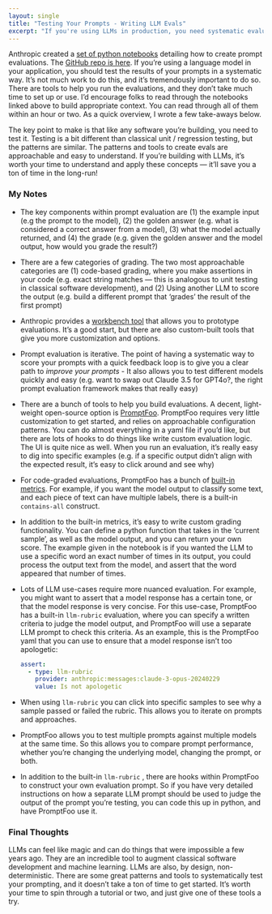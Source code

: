 ```yaml
---
layout: single
title: "Testing Your Prompts - Writing LLM Evals"
excerpt: "If you're using LLMs in production, you need systematic evaluations. Anthropic’s notebooks and tools like PromptFoo make it easy to test prompts, compare models, and iterate quickly. LLMs are powerful, but without structured testing, you won’t know if they’re working as expected."
---
```


Anthropic created a [set of python notebooks](https://x.com/alexalbert__/status/1835717512404914401) detailing how to create prompt evaluations. The [GitHub repo is here](https://github.com/anthropics/courses/tree/master/prompt_evaluations). If you’re using a language model in your application, you should test the results of your prompts in a systematic way. It’s  not much work to do this, and it’s tremendously important to do so. There are tools to help you run the evaluations, and they don’t take much time to set up or use. I’d encourage folks to read through the notebooks linked above to build appropriate context. You can read through all of them within an hour or two. As a quick overview, I wrote a few take-aways below.

The key point to make is that like any software you’re building, you need to test it. Testing is a bit different than classical unit / regression testing, but the patterns are similar. The patterns and tools to create evals are approachable and easy to understand. If you’re building with LLMs, it’s worth your time to understand and apply these concepts — it’ll save you a ton of time in the long-run!

### My Notes

- The key components within prompt evaluation are (1) the example input (e.g the prompt to the model), (2) the golden answer (e.g. what is considered a correct answer from a model), (3) what the model actually returned, and (4) the grade (e.g. given the golden answer and the model output, how would you grade the result?)
- There are a few categories of grading. The two most approachable categories are (1) code-based grading, where you make assertions in your code (e.g. exact string matches — this is analogous to unit testing in classical software development), and (2) Using another LLM to score the output (e.g. build a different prompt that ‘grades’ the result of the first prompt)
- Anthropic provides a [workbench tool](https://console.anthropic.com/workbench) that allows you to prototype evaluations. It’s a good start, but there are also custom-built tools that give you more customization and options.
- Prompt evaluation is iterative. The point of having a systematic way to score your prompts with a quick feedback loop is to give you a clear path to *improve your prompts* - It also allows you to test different models quickly and easy (e.g. want to swap out Claude 3.5 for GPT4o?, the right prompt evaluation framework makes that really easy)
- There are a bunch of tools to help you build evaluations. A decent, light-weight open-source option is [PromptFoo](https://github.com/promptfoo/promptfoo). PromptFoo requires very little customization to get started, and relies on approachable configuration patterns. You can do almost everything in a yaml file if you’d like, but there are lots of hooks to do things like write custom evaluation logic. The UI is quite nice as well. When you run an evaluation, it’s really easy to dig into specific examples (e.g. if a specific output didn’t align with the expected result, it’s easy to click around and see why)
- For code-graded evaluations, PromptFoo has a bunch of [built-in metrics](https://www.promptfoo.dev/docs/configuration/expected-outputs/deterministic/). For example, if you want the model output to classify some text, and each piece of text can have multiple labels, there is a built-in `contains-all` construct.
- In addition to the built-in metrics, it’s easy to write custom grading functionality. You can define a python function that takes in the ‘current sample’, as well as the model output, and you can return your own score. The example given in the notebook is if you wanted the LLM to use a specific word an exact number of times in its output, you could process the output text from the model, and assert that the word appeared that number of times.
- Lots of LLM use-cases require more nuanced evaluation. For example, you might want to assert that a model response has a certain tone, or that the model response is very concise. For this use-case, PromptFoo has a built-in `llm-rubric` evaluation, where you can specify a written criteria to judge the model output, and PromptFoo will use a separate LLM prompt to check this criteria. As an example, this is the PromptFoo yaml that you can use to ensure that a model response isn’t too apologetic:
    
    ```yaml
    assert:
      - type: llm-rubric
        provider: anthropic:messages:claude-3-opus-20240229
        value: Is not apologetic
    ```
    
- When using `llm-rubric` you can click into specific samples to see why a sample passed or failed the rubric. This allows you to iterate on prompts and approaches.
- PromptFoo allows you to test multiple prompts against multiple models at the same time. So this allows you to compare prompt performance, whether you’re changing the underlying model, changing the prompt, or both.
- In addition to the built-in `llm-rubric` , there are hooks within PromptFoo to construct your own evaluation prompt. So if you have very detailed instructions on how a separate LLM prompt should be used to judge the output of the prompt you’re testing, you can code this up in python, and have PromptFoo use it.

### Final Thoughts

LLMs can feel like magic and can do things that were impossible a few years ago. They are an incredible tool to augment classical software development and machine learning. LLMs are also, by design, non-deterministic. There are some great patterns and tools to systematically test your prompting, and it doesn’t take a ton of time to get started. It’s worth your time to spin through a tutorial or two, and just give one of these tools a try.